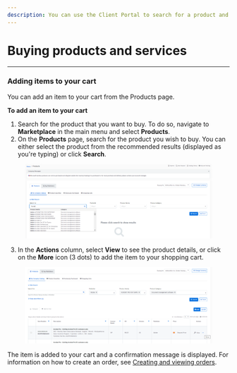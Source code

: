 ```yaml
---
description: You can use the Client Portal to search for a product and add it to your cart.
---
```


# Buying products and services

***

### Adding items to your cart

You can add an item to your cart from the Products page.&#x20;

**To add an item to your cart**

1. Search for the product that you want to buy. To do so, navigate to **Marketplace** in the main menu and select **Products**.
2. On the **Products** page, search for the product you wish to buy. You can either select the product from the recommended results (displayed as you're typing) or click **Search**.&#x20;

<div data-full-width="true">

<figure><img src="../../.gitbook/assets/image (3) (1) (1) (1).png" alt="" width="563"><figcaption></figcaption></figure>

</div>

3. In the **Actions** column, select **View** to see the product details, or click on the **More** icon (3 dots) to add the item to your shopping cart.&#x20;

<figure><img src="../../.gitbook/assets/image (6) (1) (1) (1).png" alt="" width="563"><figcaption></figcaption></figure>

The item is added to your cart and a confirmation message is displayed. For information on how to create an order, see [Creating and viewing orders](../orders/creating-and-viewing-orders.md).

